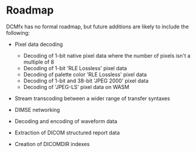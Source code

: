 # Roadmap

DCMfx has no formal roadmap, but future additions are likely to include the
following:

- Pixel data decoding 
  - Decoding of 1-bit native pixel data where the number of pixels isn't a
    multiple of 8
  - Decoding of 1-bit 'RLE Lossless' pixel data
  - Decoding of palette color 'RLE Lossless' pixel data
  - Decoding of 1-bit and 38-bit 'JPEG 2000' pixel data
  - Decoding of 'JPEG-LS' pixel data on WASM

- Stream transcoding between a wider range of transfer syntaxes

- DIMSE networking

- Decoding and encoding of waveform data

- Extraction of DICOM structured report data

- Creation of DICOMDIR indexes
